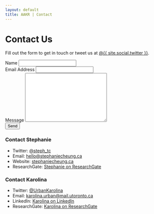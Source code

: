 ```yaml
---
layout: default
title: AAKR | Contact
---
```

<div class= "container" id="contact">
  <h1 class="pageTitle">Contact Us</h1>
    <p class="intro">Fill out the form to get in touch or tweet us at <a href="http://twitter.com/{{ site.social.twitter }}" target="_blank" onclick="ga('send', 'event', 'LinkOut', 'Click', 'AAKRTwitter_from_ContactUs');">@{{ site.social.twitter }}</a>.</p>
  <form action="http://formspree.io/allaboutkidsresearch@gmail.com" method="POST">
    <label for="name">Name</label>    
    <input type="text" id="name" name="name" class="full-width"><br>
    <label for="email">Email Address</label>
    <input type="email" id="email" name="_replyto" class="full-width"><br>
    <label for="message">Message</label>
    <textarea name="message" id="message" cols="30" rows="10" class="full-width"></textarea><br>
    <input type="submit" value="Send" class="button">
  </form>

  <h3>Contact Stephanie</h3>
  <ul>
    <li>Twitter: <a href="http://twitter.com/steph_tc" target="_blank" onclick="ga('send', 'event', 'LinkOut', 'Click', 'StephanieTwitter_from_ContactUs");">@steph_tc</a></li>
    <li>Email: <a href="mailto:hello@stephaniecheung.ca" target="_blank">hello@stephaniecheung.ca</a></li>
    <li>Website:  <a href="http://stephaniecheung.ca" target="_blank" onclick="ga('send', 'event', 'LinkOut', 'Click', 'StephanieWebsite_from_ContactUs');">stephaniecheung.ca</a></li>
    <li>ResearchGate: <a href="https://www.researchgate.net/profile/Stephanie_Cheung4" target="_blank" onclick="ga('send', 'event', 'LinkOut', 'Click', 'StephanieResearchGate_from_ContactUs');">Stephanie on ResearchGate</a></li>
  </ul>

  <h3>Contact Karolina</h3>
  <ul>
    <li>Twitter: <a href="http://twitter.com/UrbanKarolina" target="_blank" onclick="ga('send', 'event', 'LinkOut', 'Click', 'KarolinaTwitter_from_ContactUs');">@UrbanKarolina</a></li>
    <li>Email: <a href="mailto:karolina.urban@mail.utoronto.ca" target="_blank">karolina.urban@mail.utoronto.ca</a></li>
    <li>LinkedIn:  <a href="http://ca.linkedin.com/in/karolina-urban-15728860" target="_blank" onclick="ga('send', 'event', 'LinkOut', 'Click', 'KarolinaLinkedIn_from_ContactUs');">Karolina on LinkedIn</a></li>
    <li>ResearchGate: <a href="http://www.researchgate.net/profile/Karolina_Urban" target="_blank" onclick="ga('send', 'event', 'LinkOut', 'Click', 'KarolinaResearchGate_from_ContactUs');">Karolina on ResearchGate</a></li>
  </ul>
</div>
